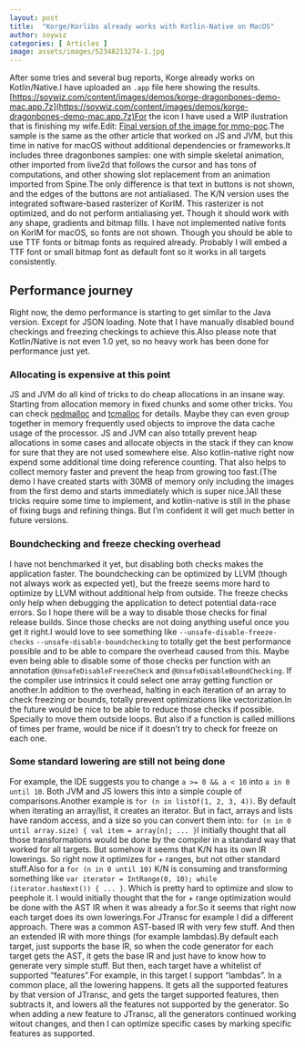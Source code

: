 ```yaml
---
layout: post
title:  "Korge/Korlibs already works with Kotlin-Native on MacOS"
author: soywiz
categories: [ Articles ]
image: assets/images/52348213274-1.jpg
---
```


After some tries and several bug reports, Korge already works on Kotlin/Native.I have uploaded an `.app` file here
showing the
results.[https://soywiz.com/content/images/demos/korge-dragonbones-demo-mac.app.7z](https://soywiz.com/content/images/demos/korge-dragonbones-demo-mac.app.7z)For
the icon I have used a WIP ilustration that is finishing my
wife.Edit: [Final version of the image for mmo-poc](https://github.com/mmo-poc/mmo-poc/blob/ccc0c2ba2a9444ea32f8724fe0f5464f857ab4f7/mmo/common/resources/chara/pricesa5.png).The
sample is the same as the other article that worked on JS and JVM, but this time in native for macOS without additional
dependencies or frameworks.It includes three dragonbones samples: one with simple skeletal animation, other imported
from live2d that follows the cursor and has tons of computations, and other showing slot replacement from an animation
imported from Spine.The only difference is that text in buttons is not shown, and the edges of the buttons are not
antialiased. The K/N version uses the integrated software-based rasterizer of KorIM. This rasterizer is not optimized,
and do not perform antialiasing yet. Though it should work with any shape, gradients and bitmap fills. I have not
implemented native fonts on KorIM for macOS, so fonts are not shown. Though you should be able to use TTF fonts or
bitmap fonts as required already. Probably I will embed a TTF font or small bitmap font as default font so it works in
all targets consistently.

## Performance journey

Right now, the demo performance is starting to get similar to the Java version. Except for JSON loading. Note that I
have manually disabled bound checkings and freezing checkings to achieve this.Also please note that Kotlin/Native is not
even 1.0 yet, so no heavy work has been done for performance just yet.

### Allocating is expensive at this point

JS and JVM do all kind of tricks to do cheap allocations in an insane way. Starting from allocation memory in fixed
chunks and some other tricks. You can check [nedmalloc](http://www.nedprod.com/programs/portable/nedmalloc/)
and [tcmalloc](http://goog-perftools.sourceforge.net/doc/tcmalloc.html) for details. Maybe they can even group together
in memory frequently used objects to improve the data cache usage of the processor. JS and JVM can also totally prevent
heap allocations in some cases and allocate objects in the stack if they can know for sure that they are not used
somewhere else. Also kotlin-native right now expend some additional time doing reference counting. That also helps to
collect memory faster and prevent the heap from growing too fast.(The demo I have created starts with 30MB of memory
only including the images from the first demo and starts immediately which is super nice.)All these tricks require some
time to implement, and kotlin-native is still in the phase of fixing bugs and refining things. But I’m confident it will
get much better in future versions.

### Boundchecking and freeze checking overhead

I have not benchmarked it yet, but disabling both checks makes the application faster. The boundchecking can be
optimized by LLVM (though not always work as expected yet), but the freeze seems more hard to optimize by LLVM without
additional help from outside. The freeze checks only help when debugging the application to detect potential data-race
errors. So I hope there will be a way to disable those checks for final release builds. Since those checks are not doing
anything useful once you get it right.I would love to see something
like `--unsafe-disable-freeze-checks` `--unsafe-disable-boundchecking` to totally get the best performance possible and
to be able to compare the overhead caused from this. Maybe even being able to disable some of those checks per function
with an annotation `@UnsafeDisableFreezeCheck` and `@UnsafeDisableBoundChecking`. If the compiler use intrinsics it
could select one array getting function or another.In addition to the overhead, halting in each iteration of an array to
check freezing or bounds, totally prevent optimizations like vectorization.In the future would be nice to be able to
reduce those checks if possible. Specially to move them outside loops. But also if a function is called millions of
times per frame, would be nice if it doesn’t try to check for freeze on each one.

### Some standard lowering are still not being done

For example, the IDE suggests you to change `a >= 0 && a < 10` into `a in 0 until 10`. Both JVM and JS lowers this into
a simple couple of comparisons.Another example is `for (n in listOf(1, 2, 3, 4))`. By default when iterating an
array/list, it creates an iterator. But in fact, arrays and lists have random access, and a size so you can convert them
into: `for (n in 0 until array.size) { val item = array[n]; ... }`I initially thought that all those transformations
would be done by the compiler in a standard way that worked for all targets. But somehow it seems that K/N has its own
IR lowerings. So right now it optimizes for + ranges, but not other standard stuff.Also for a `for (n in 0 until 10)`
K/N is consuming and transforming something like `var iterator = IntRange(0, 10); while (iterator.hasNext()) { ... }`.
Which is pretty hard to optimize and slow to peephole it. I would initially thought that the for + range optimization
would be done with the AST IR when it was already a for.So it seems that right now each target does its own
lowerings.For JTransc for example I did a different approach. There was a common AST-based IR with very few stuff. And
then an extended IR with more things (for example lambdas).By default each target, just supports the base IR, so when
the code generator for each target gets the AST, it gets the base IR and just have to know how to generate very simple
stuff. But then, each target have a whitelist of supported “features”.For example, in this target I support “lambdas”.
In a common place, all the lowering happens. It gets all the supported features by that version of JTransc, and gets the
target supported features, then subtracts it, and lowers all the features not supported by the generator. So when adding
a new feature to JTransc, all the generators continued working witout changes, and then I can optimize specific cases by
marking specific features as supported.
